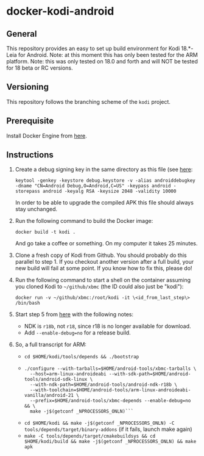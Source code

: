 # docker-kodi-android

## General

This repository provides an easy to set up build environment for Kodi 18.\*-Leia for Android.
Note: at this moment this has only been tested for the ARM platform.
Note: this was only tested on 18.0 and forth and will NOT be tested for 18 beta or RC versions.

## Versioning

This repository follows the branching scheme of the `kodi` project.

## Prerequisite

Install Docker Engine from [here](https://www.docker.com/products/docker-engine).

## Instructions

1. Create a debug signing key in the same directory as this file (see [here](https://github.com/xbmc/Xbmc/blob/master/docs/README.Android.md#33-set-up-the-android-toolchain):
   ```
   keytool -genkey -keystore debug.keystore -v -alias androiddebugkey -dname "CN=Android Debug,O=Android,C=US" -keypass android -storepass android -keyalg RSA -keysize 2048 -validity 10000
   ```
   In order to be able to upgrade the compiled APK this file should always stay unchanged.

2. Run the following command to build the Docker image:
   ```
   docker build -t kodi .
   ```
   And go take a coffee or something. On my computer it takes 25 minutes.

3. Clone a fresh copy of Kodi from Github. You should probably do this parallel to step 1.
   If you checkout another version after a full build, your new build will fail at some point.
   If you know how to fix this, please do!

4. Run the following command to start a shell on the container assuming you cloned Kodi to
   `~/github/xbmc` (the ID could also just be "kodi"):
   ```
   docker run -v ~/github/xbmc:/root/kodi -it \<id_from_last_step\> /bin/bash
   ```

5. Start step 5 from [here](https://github.com/xbmc/Xbmc/blob/master/docs/README.Android.md#5-build-tools-and-dependencies)   with the following notes:
   - NDK is `r18b`, not `r18`, since r18 is no longer available for download.
   - Add `--enable-debug=no` for a release build.

6. So, a full transcript for ARM:
   - `cd $HOME/kodi/tools/depends && ./bootstrap`
   - ```
     ./configure --with-tarballs=$HOME/android-tools/xbmc-tarballs \
       --host=arm-linux-androideabi --with-sdk-path=$HOME/android-tools/android-sdk-linux \
       --with-ndk-path=$HOME/android-tools/android-ndk-r18b \
       --with-toolchain=$HOME/android-tools/arm-linux-androideabi-vanilla/android-21 \
       --prefix=$HOME/android-tools/xbmc-depends --enable-debug=no && \
       make -j$(getconf _NPROCESSORS_ONLN)```
   - `cd $HOME/kodi && make -j$(getconf _NPROCESSORS_ONLN) -C tools/depends/target/binary-addons` (if it fails, launch make again)
   - `make -C tools/depends/target/cmakebuildsys && cd $HOME/kodi/build && make -j$(getconf _NPROCESSORS_ONLN) && make apk`
